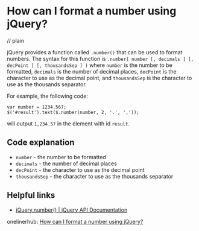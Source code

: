 # How can I format a number using jQuery?
// plain

jQuery provides a function called `.number()` that can be used to format numbers. The syntax for this function is `.number( number [, decimals ] [, decPoint ] [, thousandsSep ] )` where `number` is the number to be formatted, `decimals` is the number of decimal places, `decPoint` is the character to use as the decimal point, and `thousandsSep` is the character to use as the thousands separator.

For example, the following code:
```
var number = 1234.567;
$('#result').text($.number(number, 2, '.', ','));
```

will output `1,234.57` in the element with id `result`.

## Code explanation

- `number` - the number to be formatted
- `decimals` - the number of decimal places
- `decPoint` - the character to use as the decimal point
- `thousandsSep` - the character to use as the thousands separator

## Helpful links
- [jQuery.number() | jQuery API Documentation](https://api.jquery.com/jQuery.number/)

onelinerhub: [How can I format a number using jQuery?](https://onelinerhub.com/jquery/how-can-i-format-a-number-using-jquery)